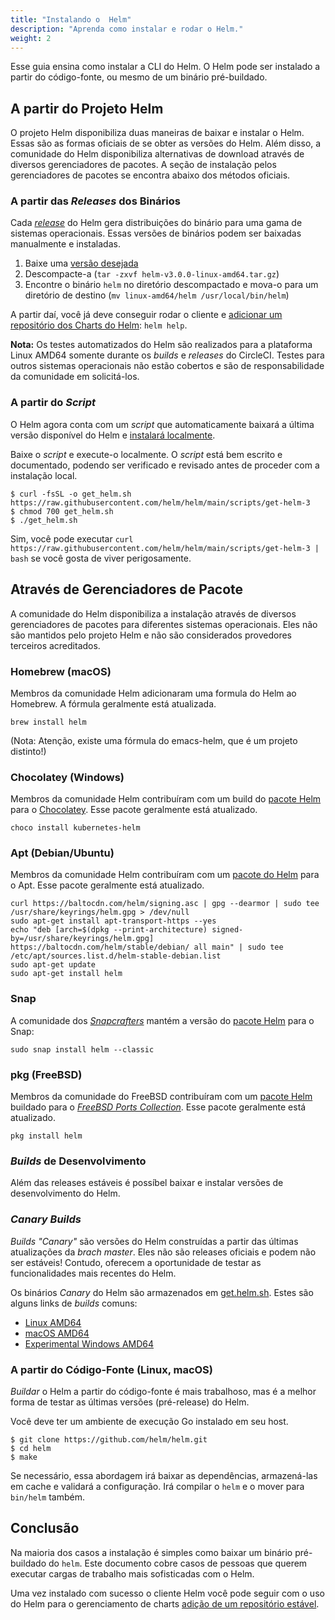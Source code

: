 ```yaml
---
title: "Instalando o  Helm"
description: "Aprenda como instalar e rodar o Helm."
weight: 2
---
```


Esse guia ensina como instalar a CLI do Helm. O Helm pode ser instalado
a partir do código-fonte, ou mesmo de um binário pré-buildado.

## A partir do Projeto Helm

O projeto Helm disponibiliza duas maneiras de baixar e instalar o Helm. Essas são
as formas oficiais de se obter as versões do Helm. Além disso, a comunidade do Helm
disponibiliza alternativas de download através de diversos gerenciadores de pacotes.
A seção de instalação pelos gerenciadores de pacotes se encontra abaixo dos métodos
oficiais.

### A partir das _Releases_ dos Binários

Cada [_release_](https://github.com/helm/helm/releases) do Helm gera distribuições
do binário para uma gama de sistemas operacionais. Essas versões de binários podem
ser baixadas manualmente e instaladas.

1. Baixe uma [versão desejada](https://github.com/helm/helm/releases)
2. Descompacte-a (`tar -zxvf helm-v3.0.0-linux-amd64.tar.gz`)
3. Encontre o binário `helm` no diretório descompactado e mova-o para um diretório
de destino (`mv linux-amd64/helm /usr/local/bin/helm`)

A partir daí, você já deve conseguir rodar o cliente e [adicionar
um repositório dos Charts do Helm](https://helm.sh/docs/intro/quickstart/#initialize-a-helm-chart-repository):
`helm help`.

**Nota:** Os testes automatizados do Helm são realizados para a plataforma Linux
AMD64 somente durante os _builds_ e _releases_ do CircleCI. Testes para outros
sistemas operacionais não estão cobertos e são de responsabilidade da comunidade
em solicitá-los.

### A partir do _Script_

O Helm agora conta com um _script_ que automaticamente baixará a última versão disponível
do Helm e [instalará localmente](https://raw.githubusercontent.com/helm/helm/main/scripts/get-helm-3).

Baixe o _script_ e execute-o localmente. O _script_ está bem escrito e documentado,
podendo ser verificado e revisado antes de proceder com a instalação local.

```console
$ curl -fsSL -o get_helm.sh https://raw.githubusercontent.com/helm/helm/main/scripts/get-helm-3
$ chmod 700 get_helm.sh
$ ./get_helm.sh
```

Sim, você pode executar `curl
https://raw.githubusercontent.com/helm/helm/main/scripts/get-helm-3 | bash` se
você gosta de viver perigosamente.

## Através de Gerenciadores de Pacote

A comunidade do Helm disponibiliza a instalação através de diversos gerenciadores
de pacotes para diferentes sistemas operacionais. Eles não são mantidos pelo projeto
Helm e não são considerados provedores terceiros acreditados.

### Homebrew (macOS)

Membros da comunidade Helm adicionaram uma formula do Helm ao Homebrew.
A fórmula geralmente está atualizada.

```console
brew install helm
```

(Nota: Atenção, existe uma fórmula do emacs-helm, que é um projeto distinto!)

### Chocolatey (Windows)

Membros da comunidade Helm contribuíram com um build do [pacote Helm](https://chocolatey.org/packages/kubernetes-helm)
para o [Chocolatey](https://chocolatey.org/). Esse pacote geralmente está atualizado.

```console
choco install kubernetes-helm
```

### Apt (Debian/Ubuntu)

Membros da comunidade Helm contribuíram com um [pacote do Helm](https://helm.baltorepo.com/stable/debian/)
para o Apt. Esse pacote geralmente está atualizado.

```console
curl https://baltocdn.com/helm/signing.asc | gpg --dearmor | sudo tee /usr/share/keyrings/helm.gpg > /dev/null
sudo apt-get install apt-transport-https --yes
echo "deb [arch=$(dpkg --print-architecture) signed-by=/usr/share/keyrings/helm.gpg] https://baltocdn.com/helm/stable/debian/ all main" | sudo tee /etc/apt/sources.list.d/helm-stable-debian.list
sudo apt-get update
sudo apt-get install helm
```

### Snap

A comunidade dos [_Snapcrafters_](https://github.com/snapcrafters) mantém a versão
do [pacote Helm](https://snapcraft.io/helm) para o Snap:

```console
sudo snap install helm --classic
```

### pkg (FreeBSD)

Membros da comunidade do FreeBSD contribuíram com um [pacote Helm](https://www.freshports.org/sysutils/helm)
buildado para o [_FreeBSD Ports Collection_](https://man.freebsd.org/ports).
Esse pacote geralmente está atualizado.

```console
pkg install helm
```

### _Builds_ de Desenvolvimento

Além das releases estáveis é possíbel baixar e instalar versões de desenvolvimento
do Helm.

### _Canary Builds_

_Builds "Canary"_ são versões do Helm construídas a partir das últimas atualizações
da _brach master_. Eles não são releases oficiais e podem não ser estáveis!
Contudo, oferecem a oportunidade de testar as funcionalidades mais recentes do Helm.

Os binários _Canary_ do Helm são armazenados em [get.helm.sh](https://get.helm.sh).
Estes são alguns links de _builds_ comuns:

- [Linux AMD64](https://get.helm.sh/helm-canary-linux-amd64.tar.gz)
- [macOS AMD64](https://get.helm.sh/helm-canary-darwin-amd64.tar.gz)
- [Experimental Windows
  AMD64](https://get.helm.sh/helm-canary-windows-amd64.zip)

### A partir do Código-Fonte (Linux, macOS)

_Buildar_ o Helm a partir do código-fonte é mais trabalhoso, mas é a melhor forma
de testar as últimas versões (pré-release) do Helm.

Você deve ter um ambiente de execução Go instalado em seu host.

```console
$ git clone https://github.com/helm/helm.git
$ cd helm
$ make
```

Se necessário, essa abordagem irá baixar as dependências, armazená-las em cache
e validará a configuração. Irá compilar o `helm` e o mover para `bin/helm` também.

## Conclusão

Na maioria dos casos a instalação é simples como baixar um binário pré-buildado
do `helm`. Este documento cobre casos de pessoas que querem executar cargas de
trabalho mais sofisticadas com o Helm.

Uma vez instalado com sucesso o cliente Helm você pode seguir com o uso do Helm
para o gerenciamento de charts [adição de um repositório estável](https://helm.sh/docs/intro/quickstart/#initialize-a-helm-chart-repository).
